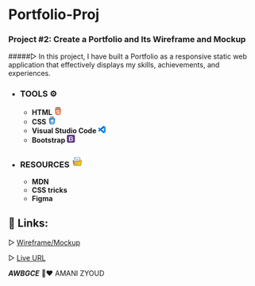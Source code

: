 # Portfolio-Proj

### **Project #2:**  Create a **Portfolio** and Its **Wireframe** and **Mockup**
#####▷ In this project, I have built a Portfolio as a responsive static web application that effectively displays my skills, achievements, and experiences.

* ### **TOOLS ⚙️**
   * **HTML  ![](images/html-5.png)**
   * **CSS   ![](images/css.png)**
   * **Visual Studio Code ![](images/vs.png)**
   * **Bootstrap ![](images/bootstrap.png)**



* ### **RESOURCES** ![](images/file-and-folder.png) 
  * **MDN**
  * **CSS tricks**
  * **Figma**
  
 ## **📎 Links:**

▷ [Wireframe/Mockup](https://www.figma.com/file/twP7vyNB1iDSFtSqCj3etN/WireFrame%2BMockup?node-id=0%3A1&t=3bLgFFadG3RlFkVs-1)
  
▷ [Live URL](https://amani-alzyoud.github.io/Portfolio-Proj/)



***AWBGCE*** 🌼❤️ AMANI ZYOUD

